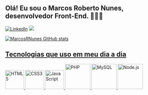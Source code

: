 ## Olá! Eu sou o Marcos Roberto Nunes, desenvolvedor Front-End. 🙋🏾‍♂️

[![LinkedIn](https://img.shields.io/badge/LinkedIn-0077B5?style=for-the-badge&logo=linkedin&logoColor=white)](https://www.linkedin.com/in/marcos-roberto-nunes-574a60200/)
<a href="mailto:marcos.roberto89@gmail.com"><img src="https://img.shields.io/badge/Gmail-D14836?style=for-the-badge&logo=gmail&logoColor=white)"></img>


![MarcosRNunes GitHub stats](https://github-readme-stats.vercel.app/api?username=MarcosRNunes_icons=true&theme=radical)

## Tecnologias que uso em meu dia a dia


<div>
       <img alt="HTML5" height="60" width="60" src="https://cdn.jsdelivr.net/gh/devicons/devicon/icons/html5/html5-original-wordmark.svg" />
       <img alt="CSS3" height="60" width="60" src="https://cdn.jsdelivr.net/gh/devicons/devicon/icons/css3/css3-original-wordmark.svg" />
       <img alt="JavaScript" height="60" width="60" src="https://cdn.jsdelivr.net/gh/devicons/devicon/icons/javascript/javascript-original.svg" />
       <img alt="PHP" height="80" width="80" src="https://cdn.jsdelivr.net/gh/devicons/devicon/icons/php/php-original.svg" />
       <img alt="MySQL" height="80" width="80" src="https://cdn.jsdelivr.net/gh/devicons/devicon/icons/mysql/mysql-original-wordmark.svg" />
       <img alt="Node.js" height="80" width="80" src="https://cdn.jsdelivr.net/gh/devicons/devicon/icons/nodejs/nodejs-original-wordmark.svg" />
      
</div>
